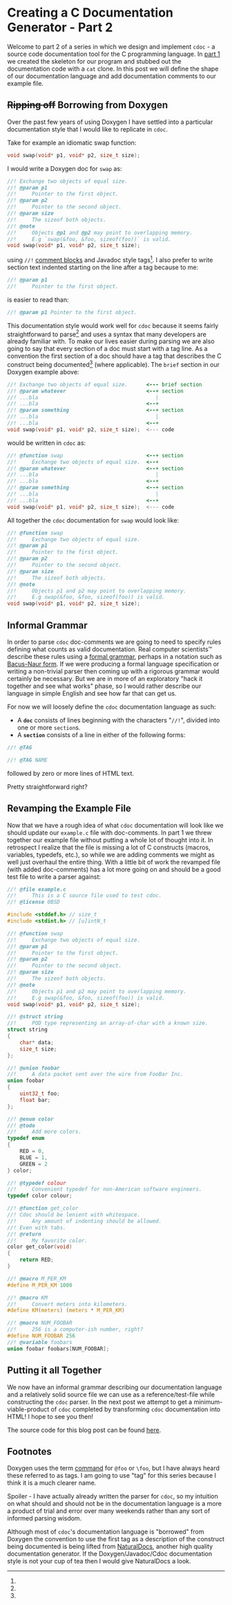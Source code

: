 Creating a C Documentation Generator - Part 2
=============================================

Welcome to part 2 of a series in which we design and implement `cdoc` - a
source code documentation tool for the C programming language.
In [part 1](/blog/2020-01-21-creating-cdoc-part-1.html) we created the skeleton
for our program and stubbed out the documentation code with a `cat` clone.
In this post we will define the shape of our documentation language and add
documentation comments to our example file.

## ~~Ripping off~~ Borrowing from Doxygen
Over the past few years of using Doxygen I have settled into a particular
documentation style that I would like to replicate in `cdoc`.

Take for example an idiomatic swap function:

```c
void swap(void* p1, void* p2, size_t size);
```

I would write a Doxygen doc for `swap` as:

```c
//! Exchange two objects of equal size.
//! @param p1
//!     Pointer to the first object.
//! @param p2
//!     Pointer to the second object.
//! @param size
//!     The sizeof both objects.
//! @note
//!     Objects @p1 and @p2 may point to overlapping memory.
//!     E.g `swap(&foo, &foo, sizeof(foo))` is valid.
void swap(void* p1, void* p2, size_t size);
```

using `//!` [comment blocks](http://www.doxygen.nl/manual/docblocks.html)
and Javadoc style tags[^1].
I also prefer to write section text indented starting on the line after a tag
because to me:

```c
//! @param p1
//!     Pointer to the first object.
```

is easier to read than:

```c
//! @param p1 Pointer to the first object.
```

This documentation style would work well for `cdoc` because it seems fairly
straightforward to parse[^2] and uses a syntax that many developers are
already familiar with.
To make our lives easier during parsing we are also going to say that every
section of a doc must start with a tag line.
As a convention the first section of a doc should have a tag that describes the
C construct being documented[^3] (where applicable).
The `brief` section in our Doxygen example above:

```c
//! Exchange two objects of equal size.      <--- brief section
//! @param whatever                          <--+ section
//! ...bla                                      |
//! ...bla                                   <--+
//! @param something                         <--+ section
//! ...bla                                      |
//! ...bla                                   <--+
void swap(void* p1, void* p2, size_t size);  <--- code
```

would be written in `cdoc` as:

```c
//! @function swap                           <--+ section
//!     Exchange two objects of equal size.  <--+
//! @param whatever                          <--+ section
//! ...bla                                      |
//! ...bla                                   <--+
//! @param something                         <--+ section
//! ...bla                                      |
//! ...bla                                   <--+
void swap(void* p1, void* p2, size_t size);  <--- code
```

All together the `cdoc` documentation for `swap` would look like:

```c
//! @function swap
//!     Exchange two objects of equal size.
//! @param p1
//!     Pointer to the first object.
//! @param p2
//!     Pointer to the second object.
//! @param size
//!     The sizeof both objects.
//! @note
//!     Objects p1 and p2 may point to overlapping memory.
//!     E.g swap(&foo, &foo, sizeof(foo)) is valid.
void swap(void* p1, void* p2, size_t size);
```

## Informal Grammar
In order to parse `cdoc` doc-comments we are going to need to specify rules
defining what counts as valid documentation.
Real computer scientists™ describe these rules using a
[formal grammar](https://en.wikipedia.org/wiki/Formal_grammar),
perhaps in a notation such as
[Bacus-Naur form](https://en.wikipedia.org/wiki/Backus%E2%80%93Naur_Form).
If we were producing a formal language specification or writing a non-trivial
parser then coming up with a rigorous grammar would certainly be necessary.
But we are in more of an exploratory "hack it together and see what works"
phase, so I would rather describe our language in simple English and see how far
that can get us.

For now we will loosely define the `cdoc` documentation language as such:

+ A **`doc`** consists of lines beginning with the characters "`//!`", divided
into one or more `section`s.
+ A **`section`** consists of a line in either of the following forms:
```c
//! @TAG
```
```c
//! @TAG NAME
```
followed by zero or more lines of HTML text.

Pretty straightforward right?

## Revamping the Example File
Now that we have a rough idea of what `cdoc` documentation will look like we
should update our `example.c` file with doc-comments.
In part 1 we threw together our example file without putting a whole lot of
thought into it.
In retrospect I realize that the file is missing a lot of C constructs
(macros, variables, typedefs, etc.), so while we are adding comments we might
as well just overhaul the entire thing.
With a little bit of work the revamped file (with added doc-comments) has a lot
more going on and should be a good test file to write a parser against:

```c
//! @file example.c
//!     This is a C source file used to test cdoc.
//! @license 0BSD

#include <stddef.h> // size_t
#include <stdint.h> // [u]intN_t

//! @function swap
//!     Exchange two objects of equal size.
//! @param p1
//!     Pointer to the first object.
//! @param p2
//!     Pointer to the second object.
//! @param size
//!     The sizeof both objects.
//! @note
//!     Objects p1 and p2 may point to overlapping memory.
//!     E.g swap(&foo, &foo, sizeof(foo)) is valid.
void swap(void* p1, void* p2, size_t size);

//! @struct string
//!     POD type representing an array-of-char with a known size.
struct string
{
    char* data;
    size_t size;
};

//! @union foobar
//!     A data packet sent over the wire from FooBar Inc.
union foobar
{
    uint32_t foo;
    float bar;
};

//! @enum color
//! @todo
//!     Add more colors.
typedef enum
{
    RED = 0,
    BLUE = 1,
    GREEN = 2
} color;

//! @typedef colour
//!     Convenient typedef for non-American software engineers.
typedef color colour;

//! @function get_color
//! Cdoc should be lenient with whitespace.
//!     Any amount of indenting should be allowed.
//!	Even with tabs.
//! @return
//!     My favorite color.
color get_color(void)
{
    return RED;
}

//! @macro M_PER_KM
#define M_PER_KM 1000

//! @macro KM
//!     Convert meters into kilometers.
#define KM(meters) (meters * M_PER_KM)

//! @macro NUM_FOOBAR
//!     256 is a computer-ish number, right?
#define NUM_FOOBAR 256
//! @variable foobars
union foobar foobars[NUM_FOOBAR];
```

## Putting it all Together
We now have an informal grammar describing our documentation language and a
relatively solid source file we can use as a reference/test-file while
constructing the `cdoc` parser.
In the next post we attempt to get a minimum-viable-product of `cdoc` completed
by transforming `cdoc` documentation into HTML!
I hope to see you then!

The source code for this blog post can be found
[here](https://git.sr.ht/~ashn/cdoc/tree/085f77ed14609ae9b388b754d9c6ae08f50a9802).


## Footnotes
[^1]:
Doxygen uses the term [command](http://www.doxygen.nl/manual/commands.html) for
`@foo` or `\foo`, but I have always heard these referred to as tags.
I am going to use "tag" for this series because I think it is a much clearer
name.

[^2]:
Spoiler - I have actually already written the parser for `cdoc`, so my intuition
on what should and should not be in the documentation language is a more a
product of trial and error over many weekends rather than any sort of informed
parsing wisdom.

[^3]:
Although most of `cdoc`'s documentation language is "borrowed" from Doxygen the
convention to use the first tag as a description of the construct being
documented is being lifted from
[NaturalDocs](https://www.naturaldocs.org/getting_started/documenting_your_code/#the_basics),
another high quality documentation generator.
If the Doxygen/Javadoc/Cdoc documentation style is not your cup of tea then I
would give NaturalDocs a look.
